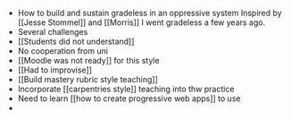 - How to build and sustain gradeless in an oppressive system
  Inspired by [[Jesse Stommel]] and [[Morris]] I went gradeless a few years ago.
- Several challenges
- [[Students did not understand]]
- No cooperation from uni
- [[Moodle was not ready]] for this style
- [[Had to improvise]]
- [[Build mastery rubric style teaching]]
- Incorporate [[carpentries style]] teaching into thw practice
- Need to learn [[how to create progressive web apps]] to use
-
